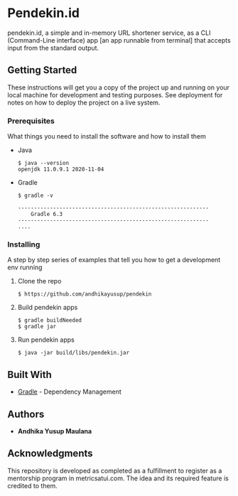 # Pendekin.id

pendekin.id, a simple and in-memory URL shortener service, as a CLI (Command-Line interface) app [an app runnable from terminal] that accepts input from the standard output.

## Getting Started

These instructions will get you a copy of the project up and running on your local machine for development and testing purposes. See deployment for notes on how to deploy the project on a live system.

### Prerequisites

What things you need to install the software and how to install them

* Java
    ```
    $ java --version
    openjdk 11.0.9.1 2020-11-04
    ```
* Gradle
    ```
    $ gradle -v

    ------------------------------------------------------------
        Gradle 6.3
    ------------------------------------------------------------
    ....
    ```
### Installing

A step by step series of examples that tell you how to get a development env running

1. Clone the repo
    ```
    $ https://github.com/andhikayusup/pendekin
    ```
2. Build pendekin apps
    ```
    $ gradle buildNeeded
    $ gradle jar
    ```
3. Run pendekin apps 
    ```
    $ java -jar build/libs/pendekin.jar
    ```


## Built With

* [Gradle](https://gradle.org/) - Dependency Management


## Authors

* **Andhika Yusup Maulana** 


## Acknowledgments

This repository is developed as completed as a fulfillment to register as a mentorship program in metricsatui.com. The idea and its required feature is credited to them. 